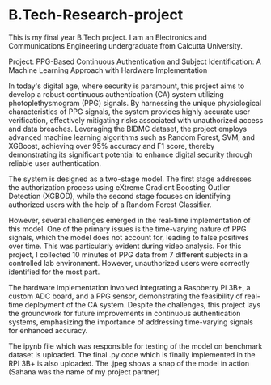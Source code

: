 # B.Tech-Research-project

This is my final year B.Tech project. I am an Electronics and Communications Engineering undergraduate from Calcutta University. 

Project: PPG-Based Continuous Authentication and Subject Identification: A Machine Learning Approach with Hardware Implementation

In today's digital age, where security is paramount, this project aims to develop a robust continuous authentication (CA) system utilizing photoplethysmogram (PPG) signals. By harnessing the unique physiological characteristics of PPG signals, the system provides highly accurate user verification, effectively mitigating risks associated with unauthorized access and data breaches. Leveraging the BIDMC dataset, the project employs advanced machine learning algorithms such as Random Forest, SVM, and XGBoost, achieving over 95% accuracy and F1 score, thereby demonstrating its significant potential to enhance digital security through reliable user authentication.

The system is designed as a two-stage model. The first stage addresses the authorization process using eXtreme Gradient Boosting Outlier Detection (XGBOD), while the second stage focuses on identifying authorized users with the help of a Random Forest Classifier.

However, several challenges emerged in the real-time implementation of this model. One of the primary issues is the time-varying nature of PPG signals, which the model does not account for, leading to false positives over time. This was particularly evident during video analysis. For this project, I collected 10 minutes of PPG data from 7 different subjects in a controlled lab environment. However, unauthorized users were correctly identified for the most part. 

The hardware implementation involved integrating a Raspberry Pi 3B+, a custom ADC board, and a PPG sensor, demonstrating the feasibility of real-time deployment of the CA system. Despite the challenges, this project lays the groundwork for future improvements in continuous authentication systems, emphasizing the importance of addressing time-varying signals for enhanced accuracy.


The ipynb file which was responsible for testing of the model on benchmark dataset is uploaded. The final .py code which is finally implemented in the RPI 3B+ is also uploaded. The .jpeg shows a snap of the model in action (Sahana was the name of my project partner)
